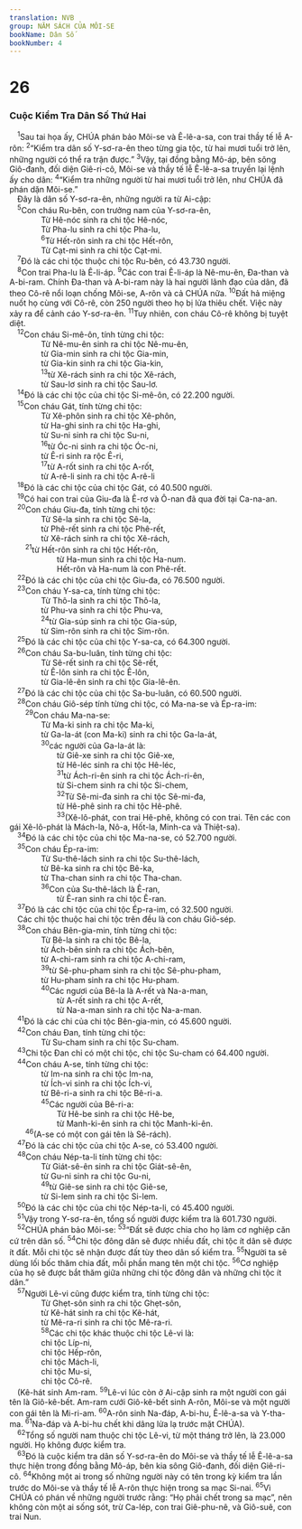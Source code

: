 ```yaml
---
translation: NVB
group: NĂM SÁCH CỦA MÔI-SE
bookName: Dân Số 
bookNumber: 4
---
```


<div class="title"><h1>26</h1><h3>Cuộc Kiểm Tra Dân Số Thứ Hai </h3></div>
<span class="verse dan_26_1"> <sup>1</sup>Sau tai họa ấy, CHÚA phán bảo Môi-se và Ê-lê-a-sa, con trai thầy tế lễ A-rôn: </span>
<span class="verse dan_26_2"><sup>2</sup>“Kiểm tra dân số Y-sơ-ra-ên theo từng gia tộc, từ hai mươi tuổi trở lên, những người có thể ra trận được.” </span>
<span class="verse dan_26_3"><sup>3</sup>Vậy, tại đồng bằng Mô-áp, bên sông Giô-đanh, đối diện Giê-ri-cô, Môi-se và thầy tế lễ Ê-lê-a-sa truyền lại lệnh ấy cho dân: </span>
<span class="verse dan_26_4"><sup>4</sup>“Kiểm tra những người từ hai mươi tuổi trở lên, như CHÚA đã phán dặn Môi-se.” <br/> Đây là dân số Y-sơ-ra-ên, những người ra từ Ai-cập: <br/></span>
<span class="verse dan_26_5"> <sup>5</sup>Con cháu Ru-bên, con trưởng nam của Y-sơ-ra-ên, <br/>    Từ Hê-nóc sinh ra chi tộc Hê-nóc, <br/>    Từ Pha-lu sinh ra chi tộc Pha-lu, <br/></span>
<span class="verse dan_26_6">    <sup>6</sup>Từ Hết-rôn sinh ra chi tộc Hết-rôn, <br/>    Từ Cạt-mi sinh ra chi tộc Cạt-mi. <br/></span>
<span class="verse dan_26_7"> <sup>7</sup>Đó là các chi tộc thuộc chi tộc Ru-bên, có 43.730 người. <br/></span>
<span class="verse dan_26_8"> <sup>8</sup>Con trai Pha-lu là Ê-li-áp. </span>
<span class="verse dan_26_9"><sup>9</sup>Các con trai Ê-li-áp là Nê-mu-ên, Đa-than và A-bi-ram. Chính Đa-than và A-bi-ram này là hai người lãnh đạo của dân, đã theo Cô-rê nổi loạn chống Môi-se, A-rôn và cả CHÚA nữa. </span>
<span class="verse dan_26_10"><sup>10</sup>Đất hả miệng nuốt họ cùng với Cô-rê, còn 250 người theo họ bị lửa thiêu chết. Việc này xảy ra để cảnh cáo Y-sơ-ra-ên. </span>
<span class="verse dan_26_11"><sup>11</sup>Tuy nhiên, con cháu Cô-rê không bị tuyệt diệt. <br/></span>
<span class="verse dan_26_12"> <sup>12</sup>Con cháu Si-mê-ôn, tính từng chi tộc: <br/>    Từ Nê-mu-ên sinh ra chi tộc Nê-mu-ên, <br/>    từ Gia-min sinh ra chi tộc Gia-min, <br/>    từ Gia-kin sinh ra chi tộc Gia-kin, <br/></span>
<span class="verse dan_26_13">    <sup>13</sup>từ Xê-rách sinh ra chi tộc Xê-rách, <br/>    từ Sau-lơ sinh ra chi tộc Sau-lơ. <br/></span>
<span class="verse dan_26_14"> <sup>14</sup>Đó là các chi tộc của chi tộc Si-mê-ôn, có 22.200 người. <br/></span>
<span class="verse dan_26_15"> <sup>15</sup>Con cháu Gát, tính từng chi tộc: <br/>    Từ Xê-phôn sinh ra chi tộc Xê-phôn, <br/>    từ Ha-ghi sinh ra chi tộc Ha-ghi, <br/>    từ Su-ni sinh ra chi tộc Su-ni, <br/></span>
<span class="verse dan_26_16">    <sup>16</sup>từ Óc-ni sinh ra chi tộc Óc-ni, <br/>    từ Ê-ri sinh ra rộc Ê-ri, <br/></span>
<span class="verse dan_26_17">    <sup>17</sup>từ A-rốt sinh ra chi tộc A-rốt, <br/>    từ A-rê-li sinh ra chi tộc A-rê-li <br/></span>
<span class="verse dan_26_18"> <sup>18</sup>Đó là các chi tộc của chi tộc Gát, có 40.500 người. <br/></span>
<span class="verse dan_26_19"> <sup>19</sup>Có hai con trai của Giu-đa là Ê-rơ và Ô-nan đã qua đời tại Ca-na-an. <br/></span>
<span class="verse dan_26_20"> <sup>20</sup>Con cháu Giu-đa, tính từng chi tộc: <br/>    Từ Sê-la sinh ra chi tộc Sê-la, <br/>    từ Phê-rết sinh ra chi tộc Phê-rết, <br/>    từ Xê-rách sinh ra chi tộc Xê-rách, <br/></span>
<span class="verse dan_26_21">  <sup>21</sup>từ Hết-rôn sinh ra chi tộc Hết-rôn, <br/>      từ Ha-mun sinh ra chi tộc Ha-num. <br/>      Hết-rôn và Ha-num là con Phê-rết. <br/></span>
<span class="verse dan_26_22"> <sup>22</sup>Đó là các chi tộc của chi tộc Giu-đa, có 76.500 người. <br/></span>
<span class="verse dan_26_23"> <sup>23</sup>Con cháu Y-sa-ca, tính từng chi tộc: <br/>    Từ Thô-la sinh ra chi tộc Thô-la, <br/>    từ Phu-va sinh ra chi tộc Phu-va, <br/></span>
<span class="verse dan_26_24">    <sup>24</sup>từ Gia-súp sinh ra chi tộc Gia-súp, <br/>    từ Sim-rôn sinh ra chi tộc Sim-rôn. <br/></span>
<span class="verse dan_26_25"> <sup>25</sup>Đó là các chi tộc của chi tộc Y-sa-ca, có 64.300 người. <br/></span>
<span class="verse dan_26_26"> <sup>26</sup>Con cháu Sa-bu-luân, tính từng chi tộc: <br/>    Từ Sê-rết sinh ra chi tộc Sê-rết, <br/>    từ Ê-lôn sinh ra chi tộc Ê-lôn, <br/>    từ Gia-lê-ên sinh ra chi tộc Gia-lê-ên. <br/></span>
<span class="verse dan_26_27"> <sup>27</sup>Đó là các chi tộc của chi tộc Sa-bu-luân, có 60.500 người. <br/></span>
<span class="verse dan_26_28"> <sup>28</sup>Con cháu Giô-sép tính từng chi tộc, có Ma-na-se và Ép-ra-im: <br/></span>
<span class="verse dan_26_29">  <sup>29</sup>Con cháu Ma-na-se: <br/>    Từ Ma-ki sinh ra chi tộc Ma-ki, <br/>    từ Ga-la-át (con Ma-ki) sinh ra chi tộc Ga-la-át, <br/></span>
<span class="verse dan_26_30">    <sup>30</sup>các người của Ga-la-át là: <br/>      từ Giê-xe sinh ra chi tộc Giê-xe, <br/>      từ Hê-léc sinh ra chi tộc Hê-léc, <br/></span>
<span class="verse dan_26_31">      <sup>31</sup>từ Ách-ri-ên sinh ra chi tộc Ách-ri-ên, <br/>      từ Si-chem sinh ra chi tộc Si-chem, <br/></span>
<span class="verse dan_26_32">      <sup>32</sup>Từ Sê-mi-đa sinh ra chi tộc Sê-mi-đa, <br/>      từ Hê-phê sinh ra chi tộc Hê-phê. <br/></span>
<span class="verse dan_26_33">      <sup>33</sup>(Xê-lô-phát, con trai Hê-phê, không có con trai. Tên các con gái Xê-lô-phát là Mách-la, Nô-a, Hốt-la, Minh-ca và Thiệt-sa). <br/></span>
<span class="verse dan_26_34"> <sup>34</sup>Đó là các chi tộc của chi tộc Ma-na-se, có 52.700 người. <br/></span>
<span class="verse dan_26_35"> <sup>35</sup>Con cháu Ép-ra-im: <br/>    Từ Su-thê-lách sinh ra chi tộc Su-thê-lách, <br/>    từ Bê-ka sinh ra chi tộc Bê-ka, <br/>    từ Tha-chan sinh ra chi tộc Tha-chan. <br/></span>
<span class="verse dan_26_36">    <sup>36</sup>Con của Su-thê-lách là Ê-ran, <br/>      từ Ê-ran sinh ra chi tộc Ê-ran. <br/></span>
<span class="verse dan_26_37"> <sup>37</sup>Đó là các chi tộc của chi tộc Ép-ra-im, có 32.500 người. <br/> Các chi tộc thuộc hai chi tộc trên đều là con cháu Giô-sép. <br/></span>
<span class="verse dan_26_38"> <sup>38</sup>Con cháu Bên-gia-min, tính từng chi tộc: <br/>    Từ Bê-la sinh ra chi tộc Bê-la, <br/>    từ Ách-bên sinh ra chi tộc Ách-bên, <br/>    từ A-chi-ram sinh ra chi tộc A-chi-ram, <br/></span>
<span class="verse dan_26_39">    <sup>39</sup>từ Sê-phu-pham sinh ra chi tộc Sê-phu-pham, <br/>    từ Hu-pham sinh ra chi tộc Hu-pham. <br/></span>
<span class="verse dan_26_40">    <sup>40</sup>Các ngươi của Bê-la là A-rết và Na-a-man, <br/>      từ A-rết sinh ra chi tộc A-rết, <br/>      từ Na-a-man sinh ra chi tộc Na-a-man. <br/></span>
<span class="verse dan_26_41"> <sup>41</sup>Đó là các chi của chi tộc Bên-gia-min, có 45.600 người. <br/></span>
<span class="verse dan_26_42"> <sup>42</sup>Con cháu Đan, tính từng chi tộc: <br/>    Từ Su-cham sinh ra chi tộc Su-cham. <br/></span>
<span class="verse dan_26_43"> <sup>43</sup>Chi tộc Đan chỉ có một chi tộc, chi tộc Su-cham có 64.400 người. <br/></span>
<span class="verse dan_26_44"> <sup>44</sup>Con cháu A-se, tính từng chi tộc: <br/>    từ Im-na sinh ra chi tộc Im-na, <br/>    từ Ích-vi sinh ra chi tộc Ích-vi, <br/>    từ Bê-ri-a sinh ra chi tộc Bê-ri-a. <br/></span>
<span class="verse dan_26_45">    <sup>45</sup>Các người của Bê-ri-a: <br/>      Từ Hê-be sinh ra chi tộc Hê-be, <br/>      từ Manh-ki-ên sinh ra chi tộc Manh-ki-ên. <br/></span>
<span class="verse dan_26_46">  <sup>46</sup>(A-se có một con gái tên là Sê-rách). <br/></span>
<span class="verse dan_26_47"> <sup>47</sup>Đó là các chi tộc của chi tộc A-se, có 53.400 người. <br/></span>
<span class="verse dan_26_48"> <sup>48</sup>Con cháu Nép-ta-li tính từng chi tộc: <br/>    Từ Giát-sê-ên sinh ra chi tộc Giát-sê-ên, <br/>    từ Gu-ni sinh ra chi tộc Gu-ni, <br/></span>
<span class="verse dan_26_49">    <sup>49</sup>từ Giê-se sinh ra chi tộc Giê-se, <br/>    từ Si-lem sinh ra chi tộc Si-lem. <br/></span>
<span class="verse dan_26_50"> <sup>50</sup>Đó là các chi tộc của chi tộc Nép-ta-li, có 45.400 người. <br/></span>
<span class="verse dan_26_51"> <sup>51</sup>Vậy trong Y-sơ-ra-ên, tổng số người được kiểm tra là 601.730 người. <br/></span>
<span class="verse dan_26_52"> <sup>52</sup>CHÚA phán bảo Môi-se: </span>
<span class="verse dan_26_53"><sup>53</sup>“Đất sẽ được chia cho họ làm cơ nghiệp căn cứ trên dân số. </span>
<span class="verse dan_26_54"><sup>54</sup>Chi tộc đông dân sẽ được nhiều đất, chi tộc ít dân sẽ được ít đất. Mỗi chi tộc sẽ nhận được đất tùy theo dân số kiểm tra. </span>
<span class="verse dan_26_55"><sup>55</sup>Người ta sẽ dùng lối bốc thăm chia đất, mỗi phần mang tên một chi tộc. </span>
<span class="verse dan_26_56"><sup>56</sup>Cơ nghiệp của họ sẽ được bắt thăm giữa những chi tộc đông dân và những chi tộc ít dân.” <br/></span>
<span class="verse dan_26_57"> <sup>57</sup>Người Lê-vi cũng được kiểm tra, tính từng chi tộc: <br/>    Từ Ghẹt-sôn sinh ra chi tộc Ghẹt-sôn, <br/>    từ Kê-hát sinh ra chi tộc Kê-hát, <br/>    từ Mê-ra-ri sinh ra chi tộc Mê-ra-ri. <br/></span>
<span class="verse dan_26_58">    <sup>58</sup>Các chi tộc khác thuộc chi tộc Lê-vi là: <br/>    chi tộc Líp-ni, <br/>    chi tộc Hếp-rôn, <br/>    chi tộc Mách-li, <br/>    chi tộc Mu-si, <br/>    chi tộc Cô-rê. <br/> (Kê-hát sinh Am-ram. </span>
<span class="verse dan_26_59"><sup>59</sup>Lê-vi lúc còn ở Ai-cập sinh ra một người con gái tên là Giô-kê-bết. Am-ram cưới Giô-kê-bết sinh A-rôn, Môi-se và một người con gái tên là Mi-ri-am. </span>
<span class="verse dan_26_60"><sup>60</sup>A-rôn sinh Na-đáp, A-bi-hu, Ê-lê-a-sa và Y-tha-ma. </span>
<span class="verse dan_26_61"><sup>61</sup>Na-đáp và A-bi-hu chết khi dâng lửa lạ trước mặt CHÚA). <br/></span>
<span class="verse dan_26_62"> <sup>62</sup>Tổng số người nam thuộc chi tộc Lê-vi, từ một tháng trở lên, là 23.000 người. Họ không được kiểm tra. <br/></span>
<span class="verse dan_26_63"> <sup>63</sup>Đó là cuộc kiểm tra dân số Y-sơ-ra-ên do Môi-se và thầy tế lễ Ê-lê-a-sa thực hiện trong đồng bằng Mô-áp, bên kia sông Giô-đanh, đối diện Giê-ri-cô. </span>
<span class="verse dan_26_64"><sup>64</sup>Không một ai trong số những người này có tên trong kỳ kiểm tra lần trước do Môi-se và thầy tế lễ A-rôn thực hiện trong sa mạc Si-nai. </span>
<span class="verse dan_26_65"><sup>65</sup>Vì CHÚA có phán về những người trước rằng: “Họ phải chết trong sa mạc”, nên không còn một ai sống sót, trừ Ca-lép, con trai Giê-phu-nê, và Giô-suê, con trai Nun. <br/></span>
